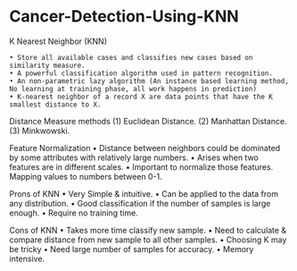 # Cancer-Detection-Using-KNN

K Nearest Neighbor (KNN)

    • Store all available cases and classifies new cases based on similarity measure.
    • A powerful classification algorithm used in pattern recognition.
    • An non-parametric lazy algorithm (An instance based learning method, No learning at training phase, all work happens in prediction)
    • K-nearest neighbor of a record X are data points that have the K smallest distance to X.

Distance Measure methods
    (1) Euclidean Distance.
    (2) Manhattan Distance.
    (3) Minkwowski.

Feature Normalization
    • Distance between neighbors could be dominated by some attributes with relatively large numbers.
    • Arises when two features are in different scales.
    • Important to normalize those features. Mapping values to numbers between 0-1.

Prons of KNN
    • Very Simple & intuitive.
    • Can be applied to the data from any distribution.
    • Good classification if the number of samples is large enough.
    • Require no training time.

Cons of KNN
    • Takes more time classify new sample.
    • Need to calculate & compare distance from new sample to all other samples.
    • Choosing K may be tricky
    • Need large number of samples for accuracy.
    • Memory intensive.

